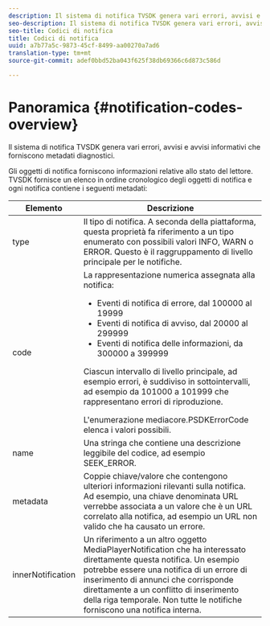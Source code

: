 ```yaml
---
description: Il sistema di notifica TVSDK genera vari errori, avvisi e avvisi informativi che forniscono metadati diagnostici.
seo-description: Il sistema di notifica TVSDK genera vari errori, avvisi e avvisi informativi che forniscono metadati diagnostici.
seo-title: Codici di notifica
title: Codici di notifica
uuid: a7b77a5c-9873-45cf-8499-aa00270a7ad6
translation-type: tm+mt
source-git-commit: adef0bbd52ba043f625f38db69366c6d873c586d

---
```



# Panoramica {#notification-codes-overview}

Il sistema di notifica TVSDK genera vari errori, avvisi e avvisi informativi che forniscono metadati diagnostici.

Gli oggetti di notifica forniscono informazioni relative allo stato del lettore. TVSDK fornisce un elenco in ordine cronologico degli oggetti di notifica e ogni notifica contiene i seguenti metadati:

<table frame="all" colsep="1" rowsep="1" id="table_DBA8CACF02DB4AF2B053E560850B49CE"> 
 <thead> 
  <tr rowsep="1"> 
   <th colname="1" class="entry"> Elemento </th> 
   <th colname="2" class="entry"> Descrizione </th> 
  </tr> 
 </thead>
 <tbody> 
  <tr rowsep="1"> 
   <td colname="1"> type </td> 
   <td colname="2"> Il tipo di notifica. A seconda della piattaforma, questa proprietà fa riferimento a un tipo enumerato con possibili valori INFO, WARN o ERROR. Questo è il raggruppamento di livello principale per le notifiche. </td> 
  </tr> 
  <tr rowsep="1"> 
   <td colname="1"> code </td> 
   <td colname="2">La rappresentazione numerica assegnata alla notifica: 
    <ul id="ul_31AB497C6FFA452496DD09B0D78687B9"> 
     <li id="li_53E75022C50246E0982E315D04EFD8B3">Eventi di notifica di errore, dal 100000 al 19999 </li> 
     <li id="li_11AE91D1325E4F718228E662C9C55F9A">Eventi di notifica di avviso, dal 20000 al 299999 </li> 
     <li id="li_6D3EA03845294DC2BAD1ACF507639E51">Eventi di notifica delle informazioni, da 300000 a 399999 </li> 
    </ul> <p>Ciascun intervallo di livello principale, ad esempio errori, è suddiviso in sottointervalli, ad esempio da 101000 a 101999 che rappresentano errori di riproduzione. </p>
    <ph>
     L'enumerazione <span class="codeph"> mediacore.PSDKErrorCode</span> elenca i valori possibili.
    </ph> </td> 
  </tr> 
  <tr rowsep="1"> 
   <td colname="1"> name </td> 
   <td colname="2">Una stringa che contiene una descrizione leggibile del codice, ad esempio <span class="codeph"> SEEK_ERROR</span>. </td> 
  </tr> 
  <tr rowsep="1"> 
   <td colname="1"> metadata </td> 
   <td colname="2">Coppie chiave/valore che contengono ulteriori informazioni rilevanti sulla notifica. Ad esempio, una chiave denominata <span class="codeph"> URL</span> verrebbe associata a un valore che è un URL correlato alla notifica, ad esempio un URL non valido che ha causato un errore. </td> 
  </tr> 
  <tr rowsep="0"> 
   <td colname="1"> innerNotification </td> 
   <td colname="2">Un riferimento a un altro oggetto <span class="codeph"> MediaPlayerNotification</span> che ha interessato direttamente questa notifica. Un esempio potrebbe essere una notifica di un errore di inserimento di annunci che corrisponde direttamente a un conflitto di inserimento della riga temporale. Non tutte le notifiche forniscono una notifica interna. </td> 
  </tr> 
 </tbody> 
</table>

